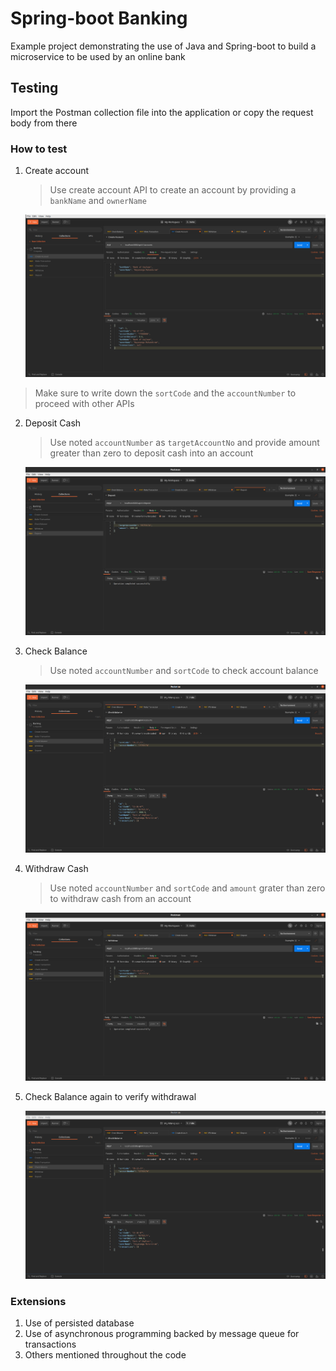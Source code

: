 # Spring-boot Banking
Example project demonstrating the use of Java and Spring-boot to build a microservice to be used by an online bank



## Testing
Import the Postman collection file into the application or copy the request body from there

### How to test
1. Create account
   > Use create account API to create an account by providing a `bankName` and `ownerName`
   >
   ![Create Account](screenshots/create_account.png)

> Make sure to write down the `sortCode` and the `accountNumber` to proceed with other APIs

2. Deposit Cash
   >Use noted `accountNumber` as `targetAccountNo` and provide amount greater than zero to deposit cash into an account

   ![Deposit cash](screenshots/deposit.png)

3. Check Balance
   >Use noted `accountNumber` and `sortCode` to check account balance

   ![Check Balance](screenshots/check_balance.png)

4. Withdraw Cash
   >Use noted `accountNumber` and `sortCode` and `amount` grater than zero to withdraw cash from an account

   ![Withdraw cash](screenshots/withdraw.png)

5. Check Balance again to verify withdrawal

   ![Check Balance](screenshots/check_balance_2.png)



### Extensions
1. Use of persisted database
2. Use of asynchronous programming backed by message queue for transactions
3. Others mentioned throughout the code
